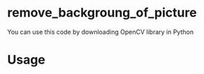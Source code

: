 # remove_backgroung_of_picture

You can use this code by downloading OpenCV library in Python

# Usage

